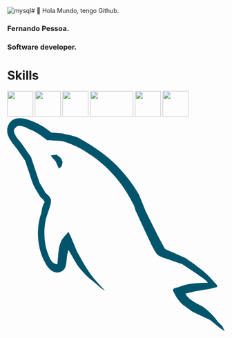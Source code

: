![mysql](https://github.com/Ferchupessoadev/Ferchupessoadev/assets/107710139/2b4f33dc-3642-470a-ab4a-090f4ac59a15)# :wave: Hola Mundo, tengo Github.
### Fernando Pessoa.  
### Software developer.  

# Skills
<span>
  <img width="60" height="60" src="https://github.com/Ferchupessoadev/Ferchupessoadev/assets/107710139/ae689b6c-c0ef-4a25-aa84-b52d6a683da3"/>
</span>

<span>
  <img width="60" height="60" src="https://github.com/Ferchupessoadev/Ferchupessoadev/assets/107710139/c513cfb3-b1a2-4b52-af56-df5ca3b9a2ca"/>
</span>

<span>
  <img width="60" height="60" src="https://upload.wikimedia.org/wikipedia/commons/thumb/9/99/Unofficial_JavaScript_logo_2.svg/800px-Unofficial_JavaScript_logo_2.svg.png"/>
</span>

<span>
  <img width="100" height="60" src="https://upload.wikimedia.org/wikipedia/commons/thumb/2/27/PHP-logo.svg/1024px-PHP-logo.svg.png"/>
</span>

<span>
  <img width="60" height="60" src="https://github.com/Ferchupessoadev/Ferchupessoadev/assets/107710139/f6f23172-41c7-46cf-9336-f9d3d02e932f"/>
</span>

<span>
  <img width="60" height="60" src="https://github.com/Ferchupessoadev/Ferchupessoadev/assets/107710139/e1aca59f-f5e1-4f61-a1b1-81eedcfa598e" />
</span>

<span>
  <svg xmlns="http://www.w3.org/2000/svg" preserveAspectRatio="xMidYMid" viewBox="0 0 256 252">
    <path d="M236 194c-14 0-25 1-34 5-3 1-7 1-7 4l3 6c2 3 5 8 9 11l11 8 21 10 11 9 6 4-3-6-5-5c-5-7-11-13-18-18-6-3-18-9-20-15h-1l12-3 18-3 8-2v-2l-9-10c-8-8-18-15-28-22l-18-8c-2-1-6-2-7-4l-7-13-15-30-8-20c-18-30-38-48-68-65-6-4-14-5-22-7l-13-1-8-6C34 5 8-9 1 9c-5 11 7 22 11 28l9 13 3 9c3 8 5 17 9 24l6 10c2 2 4 3 5 6-3 4-3 9-4 13-7 20-4 44 5 59 2 4 9 14 18 10 8-3 6-13 8-22l1-4 8 14c5 9 14 18 22 24 4 3 8 8 13 10l-4-4-9-10c-8-10-14-21-20-32l-7-17-3-6c-3 4-7 7-9 12-3 7-3 17-4 26h-1c-6-1-8-7-10-12-5-12-6-32-1-46 1-4 6-15 4-19-1-3-4-5-6-7l-7-12-10-30-9-13c-3-5-7-8-10-14-1-2-2-5 0-7l2-2c2-2 9 0 11 1 6 3 12 5 17 9l8 6h4c6 1 12 0 17 2 9 3 18 7 25 12 23 14 42 35 54 59 3 4 3 8 5 12l12 26c4 8 7 16 12 23 3 4 14 6 18 8l12 4 18 12c2 2 11 7 12 10Z" fill="#00546B"/>
    <path d="m58 43-7 1 6 7 4 9v-1c3-1 4-4 4-8l-2-4-5-4Z" fill="#00546B"/>
  </svg>
</span>
